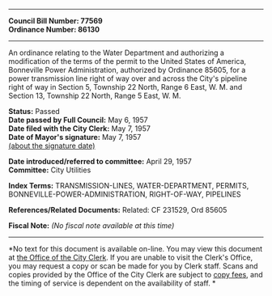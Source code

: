 * * * * *  
  
**Council Bill Number: [](#h0)[](#h2)77569**   
**Ordinance Number: 86130**  
  
* * * * *  
  
An ordinance relating to the Water Department and authorizing a modification of the terms of the permit to the United States of America, Bonneville Power Administration, authorized by Ordinance 85605, for a power transmission line right of way over and across the City's pipeline right of way in Section 5, Township 22 North, Range 6 East, W. M. and Section 13, Township 22 North, Range 5 East, W. M.  
  
**Status:** Passed   
**Date passed by Full Council:** May 6, 1957   
**Date filed with the City Clerk:** May 7, 1957   
**Date of Mayor's signature:** May 7, 1957   
[(about the signature date)](/~public/approvaldate.htm)   
  
  
**Date introduced/referred to committee:** April 29, 1957   
**Committee:** City Utilities   
  
**Index Terms:** TRANSMISSION-LINES, WATER-DEPARTMENT, PERMITS, BONNEVILLE-POWER-ADMINISTRATION, RIGHT-OF-WAY, PIPELINES  
  
**References/Related Documents:** Related: CF 231529, Ord 85605  
  
**Fiscal Note:** *(No fiscal note available at this time)*  
  
* * * * *  
  
*No text for this document is available on-line. You may view this document at [the Office of the City Clerk](http://www.seattle.gov/leg/clerk/contactUs.htm). If you are unable to visit the Clerk's Office, you may request a copy or scan be made for you by Clerk staff. Scans and copies provided by the Office of the City Clerk are subject to [copy fees](http://clerk.seattle.gov/~public/clerkfees.htm), and the timing of service is dependent on the availability of staff. *  
  
  
